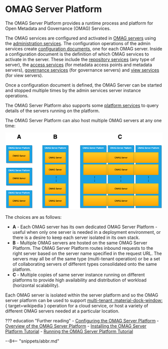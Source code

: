 <!-- SPDX-License-Identifier: CC-BY-4.0 -->
<!-- Copyright Contributors to the Egeria project. -->

# OMAG Server Platform

The OMAG Server Platform provides a runtime process and platform for
Open Metadata and Governance (OMAG) Services.

The OMAG services are configured and activated in [OMAG servers](omag-server.md) using the
[administration services](../index.md).
The configuration operations of the admin services create
[configuration documents](configuration-document.md), one for each OMAG server.
Inside a configuration document is the definition of which OMAG services to activate in the server.
These include the [repository services](../../../services/omrs) (any type of server),
the [access services](../../../services/omas.md) (for metadata access points
and metadata servers), [governance services](../../../services/governance.md) (for governance servers) and
[view services](../../../services/view.md) (for view servers).

Once a configuration document is defined, the OMAG Server can be started and stopped multiple times by
the admin services server instance operations.

The OMAG Server Platform also supports some [platform services](../../../platform-services)
to query details of the servers running on the platform.

The OMAG Server Platform can also host multiple OMAG servers at any one time:

![OMAG server deployment choices](egeria-operations-server-choices-no-description.png)

The choices are as follows:

- **A** - Each OMAG server has its own dedicated OMAG Server Platform - useful when only one server is needed
  in a deployment environment, or there is a desire to keep each server isolated in its own stack.
- **B** - Multiple OMAG servers are hosted on the same OMAG Server Platform. The OMAG Server Platform routes
  inbound requests to the right server based on the server name specified in the request URL.
  The servers may all be of the same type (multi-tenant operation) or be a set of collaborating servers
  of different types consolidated onto the same platform.
- **C** - Multiple copies of same server instance running on different platforms to provide
  high availability and distribution of workload (horizontal scalability).

Each OMAG server is isolated within the server platform and so the OMAG server platform can be used to 
support [multi-tenant :material-dock-window:](https://en.wikipedia.org/wiki/Multitenancy){ target=wikipedia }
operation for a cloud service,
or host a variety of different OMAG servers needed at a particular location.

??? education "Further reading"
    - [Configuring the OMAG Server Platform](../user/configuring-the-omag-server-platform.md)
    - [Overview of the OMAG Server Platform](../../../../open-metadata-publication/website/omag-server)
    - [Installing the OMAG Server Platform Tutorial](../../../../open-metadata-resources/open-metadata-tutorials/building-egeria-tutorial/task-installing-egeria.md)
    - [Running the OMAG Server Platform Tutorial](../../../../open-metadata-resources/open-metadata-tutorials/omag-server-tutorial)

--8<-- "snippets/abbr.md"
